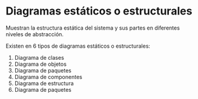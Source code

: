 # Diagramas estáticos o estructurales

Muestran la estructura estática del sistema y sus partes en
diferentes niveles de abstracción.

Existen en 6 tipos de diagramas estáticos o estructurales:

1. Diagrama de clases
2. Diagrama de objetos
3. Diagrama de paquetes
4. Diagrama de componentes
5. Diagrama de estructura
6. Diagrama de paquetes